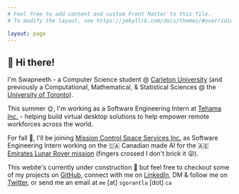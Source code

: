 ```yaml
---
# Feel free to add content and custom Front Matter to this file.
# To modify the layout, see https://jekyllrb.com/docs/themes/#overriding-theme-defaults

layout: page
---
```


## :wave: Hi there!

I'm Swapneeth - a Computer Science student @ [Carleton University](https://carleton.ca/) (and previously a Computational, Mathematical, & Statistical Sciences @ the [University of Toronto](https://utoronto.ca/)).  

This summer :sun_with_face:, I'm working as a Software Engineering Intern at [Tehama Inc.](https://tehama.io) -  helping build virtual desktop solutions to help empower remote workforces across the world.  

For fall :maple_leaf:, I'll be joining [Mission Control Space Services Inc.](https://missioncontrolspaceservices.com/) as Software Engineering Intern working on the :canada: Canadian made AI for the :united_arab_emirates: [Emirates Lunar Rover mission](https://missioncontrolspaceservices.com/projects/emirates-lunar-mission/) (fingers crossed I don't brick it :stuck_out_tongue_winking_eye:).  

This webite's currently under construction :construction: but feel free to checkout some of my projects on [GitHub](https://github.com/dodeca12), connect with me on [LinkedIn](https://linkedin.com/in/swapneeth-gorantla), DM & follow me on [Twitter](https://twitter.com/dodecaTwelve), or send me an email at `me` [at] `sgorantla` [dot] `ca`  